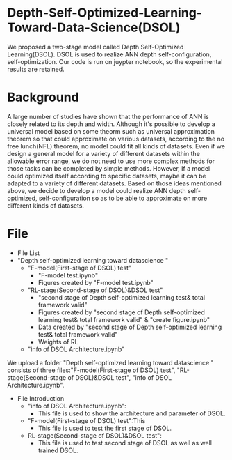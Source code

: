 # Depth-Self-Optimized-Learning-Toward-Data-Science(DSOL)
We proposed a two-stage model called Depth Self-Optimized Learning(DSOL). DSOL is used to realize ANN depth self-configuration, self-optimization. Our code is run on juypter notebook, so the experimental results are retained.
# Background
A large number of studies have shown that the performance of ANN is closely related to its depth and width. Although it's possible to develop a universal model based on some theorm such as universal approximation theorem so that could approximate on various datasets, according to the no free lunch(NFL) theorem, no model could fit all kinds of datasets. Even if we design a general model for a variety of different datasets within the allowable error range, we do not need to use more complex methods for those tasks can be completed by simple methods. However, If a model could optimized itself according to specific datasets, maybe it can be adapted to a variety of different datasets. Based on those ideas mentioned above, we decide to develop a model could realize ANN depth self-optimized, self-configuration so as to be able to approximate on more different kinds of datasets.
# File
* File List
 * "Depth self-optimized learning toward datascience "  
   * "F-model(First-stage of DSOL) test"  
      * "F-model test.ipynb"  
      * Figures created by "F-model test.ipynb"  
   * "RL-stage(Second-stage of DSOL)&DSOL test"  
      * "second stage of Depth self-optimized learning test& total framework valid"  
      * Figures created by "second stage of Depth self-optimized learning test& total framework valid" & "create figure.ipynb"   
      * Data created by "second stage of Depth self-optimized learning test& total framework valid"    
      * Weights of RL    
   * "info of DSOL Architecture.ipynb"
 
We upload a folder "Depth self-optimized learning toward datascience " consists of three files:"F-model(First-stage of DSOL) test", "RL-stage(Second-stage of DSOL)&DSOL test", "info of DSOL Architecture.ipynb".
* File Introduction  
  * "info of DSOL Architecture.ipynb": 
    * This file is used to show the architecture and parameter of DSOL.  
  * "F-model(First-stage of DSOL) test":This 
    * This file is used to test the first stage of DSOL.  
  * RL-stage(Second-stage of DSOL)&DSOL test": 
    * This file is used to test second stage of DSOL as well as well trained DSOL.  
 
 
 

